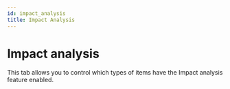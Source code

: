 ```yaml
---
id: impact_analysis
title: Impact Analysis
---
```


# Impact analysis

This tab allows you to control which types of items have the Impact
analysis feature enabled.
